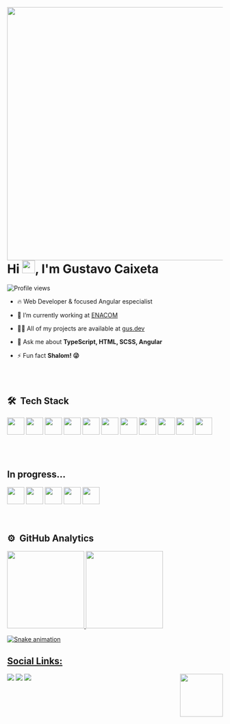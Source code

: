 <img align="right" height="590cm"  src="https://raw.githubusercontent.com/gist/guswebhead/e7688c62530a4a0816e694463802414f/raw/2deda55d08a790f81148a65c574ab844bbb28b80/githubcard.svg"/>
<h1 align="left">Hi <img src="https://raw.githubusercontent.com/kaueMarques/kaueMarques/master/hi.gif" height="30px" width="30px">, I'm Gustavo Caixeta</h1>
<p align="left"> <img src="https://komarev.com/ghpvc/?username=guswebhead&color=yellow" alt="Profile views" /> </p>

- 🔥 Web Developer & focused Angular especialist

- 🔭 I’m currently working at [ENACOM](https://www.enacom.com.br/)

- 👨‍💻 All of my projects are available at [gus.dev](https://github.com/guswebhead)

- 💬 Ask me about **TypeScript, HTML, SCSS, Angular**

- ⚡ Fun fact **Shalom! 😜**

<br><br>

## 🛠 &nbsp;Tech Stack

<div>
<img src="https://cdn.jsdelivr.net/gh/devicons/devicon/icons/angularjs/angularjs-original.svg" width="40" height="40" />
<img src="https://cdn.jsdelivr.net/gh/devicons/devicon/icons/html5/html5-original.svg" width="40" height="40" />
<img src="https://cdn.jsdelivr.net/gh/devicons/devicon/icons/css3/css3-original.svg" width="40" height="40" />
<img src="https://cdn.jsdelivr.net/gh/devicons/devicon/icons/typescript/typescript-original.svg"  width="40" height="40"/>
<img src="https://cdn.jsdelivr.net/gh/devicons/devicon/icons/javascript/javascript-original.svg" width="40" height="40"/>
<img src="https://cdn.jsdelivr.net/gh/devicons/devicon/icons/unity/unity-original.svg" width="40" height="40" />
<img src="https://cdn.jsdelivr.net/gh/devicons/devicon/icons/vscode/vscode-original.svg" width="40" height="40"/>
<img src="https://cdn.jsdelivr.net/gh/devicons/devicon/icons/bootstrap/bootstrap-original.svg"  width="40" height="40"/>
<img src="https://cdn.jsdelivr.net/gh/devicons/devicon/icons/git/git-original.svg" width="40" height="40"/>
<img src="https://cdn.jsdelivr.net/gh/devicons/devicon/icons/gitlab/gitlab-original.svg" width="40" height="40"/>
 <img src="https://cdn.jsdelivr.net/gh/devicons/devicon/icons/github/github-original.svg" width="40" height="40"/>
</div>

<br><br>

## In progress...

<div>
<img src="https://cdn.jsdelivr.net/gh/devicons/devicon/icons/react/react-original.svg" width="40" height="40"/>
<img src="https://cdn.jsdelivr.net/gh/devicons/devicon/icons/sass/sass-original.svg" width="40" height="40"/>
<img src="https://cdn.jsdelivr.net/gh/devicons/devicon/icons/nodejs/nodejs-original.svg" width="40" height="40"/>
<img src="https://cdn.jsdelivr.net/gh/devicons/devicon/icons/karma/karma-original.svg"  width="40" height="40"/>
<img src="https://cdn.jsdelivr.net/gh/devicons/devicon/icons/jasmine/jasmine-plain.svg"  width="40" height="40"/>
</div>
<br><br>

## ⚙️ &nbsp;GitHub Analytics
<div>
<a href="https://github.com/guswebhead">
<img height="180em" src="https://github-readme-stats.vercel.app/api/top-langs/?username=guswebhead&layout=compact&langs_count=7&theme=github_dark"/>
<img height="180em" src="https://github-readme-stats.vercel.app/api?username=guswebhead&show_icons=true&theme=github_dark&include_all_commits=true&count_private=true"/>
</div>
      
![Snake animation](https://github.com/guswebhead/guswebhead/blob/output/github-contribution-grid-snake.svg)

## Social Links:

<div>
<a href="https://www.instagram.com/gus.caixeta/" target="_blank"><img src="https://img.shields.io/badge/-Instagram-%23E4405F?style=for-the-badge&logo=instagram&logoColor=white" target="_blank"></a>
<a href = "mailto:gustavo.caixeta42@gmail.com"><img src="https://img.shields.io/badge/Gmail-D14836?style=for-the-badge&logo=gmail&logoColor=white" target="_blank"></a>
<a href="https://www.linkedin.com/in/gustavocaixeta42/" target="_blank"><img src="https://img.shields.io/badge/-LinkedIn-%230077B5?style=for-the-badge&logo=linkedin&logoColor=white" target="_blank"></a>   
      <img align="right" src="https://c.tenor.com/HlGK9_gwuV8AAAAC/legend-o-zelda-link.gif" width="100" height="100" />
</div>

